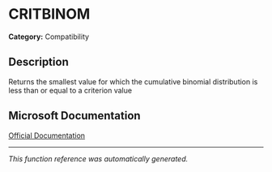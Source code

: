 # CRITBINOM

**Category:** Compatibility

## Description
Returns the smallest value for which the cumulative binomial distribution is less than or equal to a criterion value

## Microsoft Documentation
[Official Documentation](https://support.microsoft.com//en-us/office/critbinom-function-eb6b871d-796b-4d21-b69b-e4350d5f407b)

---
*This function reference was automatically generated.*
